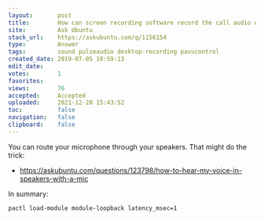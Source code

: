 ```yaml
---
layout:       post
title:        How can screen recording software record the call audio of both the local person (on the mic) and the remote person (on the speakers)?
site:         Ask Ubuntu
stack_url:    https://askubuntu.com/q/1156154
type:         Answer
tags:         sound pulseaudio desktop-recording pavucontrol
created_date: 2019-07-05 10:59:13
edit_date:    
votes:        1
favorites:    
views:        76
accepted:     Accepted
uploaded:     2021-12-28 15:43:52
toc:          false
navigation:   false
clipboard:    false
---
```


You can route your microphone through your speakers. That might do the trick:

- https://askubuntu.com/questions/123798/how-to-hear-my-voice-in-speakers-with-a-mic

In summary:

``` 
pactl load-module module-loopback latency_msec=1

```
